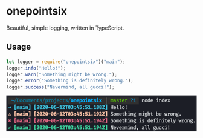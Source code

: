# onepointsix
Beautiful, simple logging, written in TypeScript.


## Usage
```javascript
let logger = require("onepointsix")("main");
logger.info("Hello!");
logger.warn("Something might be wrong.");
logger.error("Something is definitely wrong.");
logger.success("Nevermind, all gucci!");
```

![Example usage](docs/img/example.png)
